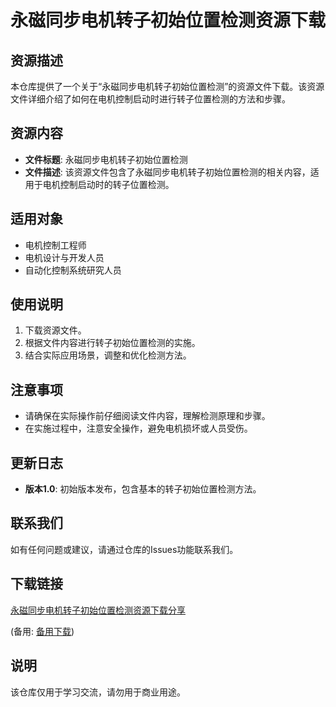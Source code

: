 # 永磁同步电机转子初始位置检测资源下载

## 资源描述

本仓库提供了一个关于“永磁同步电机转子初始位置检测”的资源文件下载。该资源文件详细介绍了如何在电机控制启动时进行转子位置检测的方法和步骤。

## 资源内容

- **文件标题**: 永磁同步电机转子初始位置检测
- **文件描述**: 该资源文件包含了永磁同步电机转子初始位置检测的相关内容，适用于电机控制启动时的转子位置检测。

## 适用对象

- 电机控制工程师
- 电机设计与开发人员
- 自动化控制系统研究人员

## 使用说明

1. 下载资源文件。
2. 根据文件内容进行转子初始位置检测的实施。
3. 结合实际应用场景，调整和优化检测方法。

## 注意事项

- 请确保在实际操作前仔细阅读文件内容，理解检测原理和步骤。
- 在实施过程中，注意安全操作，避免电机损坏或人员受伤。

## 更新日志

- **版本1.0**: 初始版本发布，包含基本的转子初始位置检测方法。

## 联系我们

如有任何问题或建议，请通过仓库的Issues功能联系我们。

## 下载链接
[永磁同步电机转子初始位置检测资源下载分享](https://pan.quark.cn/s/f75b84bac49a) 

(备用: [备用下载](https://pan.baidu.com/s/1dOMldpIHzls3E2p5aQfuJQ?pwd=1234))

## 说明

该仓库仅用于学习交流，请勿用于商业用途。
